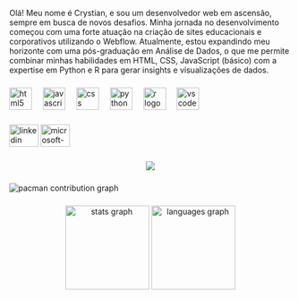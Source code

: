 <p align="left">Olá! Meu nome é Crystian, e sou um desenvolvedor web em ascensão, sempre em busca de novos desafios. Minha jornada no desenvolvimento começou com uma forte atuação na criação de sites educacionais e corporativos utilizando o Webflow. Atualmente, estou expandindo meu horizonte com uma pós-graduação em Análise de Dados, o que me permite combinar minhas habilidades em HTML, CSS, JavaScript (básico) com a expertise em Python e R para gerar insights e visualizações de dados.</p>

###

<div align="left">
  <img src="https://cdn.jsdelivr.net/gh/devicons/devicon/icons/html5/html5-original.svg" height="40" alt="html5 logo"  />
  <img width="12" />
  <img src="https://cdn.jsdelivr.net/gh/devicons/devicon/icons/javascript/javascript-original.svg" height="40" alt="javascript logo"  />
  <img width="12" />
  <img src="https://cdn.jsdelivr.net/gh/devicons/devicon/icons/css3/css3-original.svg" height="40" alt="css logo"  />
  <img width="12" />
  <img src="https://cdn.jsdelivr.net/gh/devicons/devicon/icons/python/python-original.svg" height="40" alt="python logo"  />
  <img width="12" />
  <img src="https://cdn.jsdelivr.net/gh/devicons/devicon/icons/r/r-original.svg" height="40" alt="r logo"  />
  <img width="12" />
  <img src="https://cdn.jsdelivr.net/gh/devicons/devicon/icons/vscode/vscode-original.svg" height="40" alt="vscode logo"  />
</div>

###

<div align="left">
  <img src="https://raw.githubusercontent.com/maurodesouza/profile-readme-generator/master/src/assets/icons/social/linkedin/default.svg" width="52" height="40" alt="linkedin logo"  />
  <img src="https://raw.githubusercontent.com/maurodesouza/profile-readme-generator/master/src/assets/icons/social/microsoft-outlook/default.svg" width="52" height="40" alt="microsoft-outlook logo"  />
</div>

###

<div align="center">
  <img src="https://visitor-badge.laobi.icu/badge?page_id=crystiandias.crystiandias&"  />
</div>

###

<picture>
  <source media="(prefers-color-scheme: dark)" srcset="https://raw.githubusercontent.com/crystiandias/crystiandias/output/pacman-contribution-graph-dark.svg">
  <source media="(prefers-color-scheme: light)" srcset="https://raw.githubusercontent.com/crystiandias/crystiandias/output/pacman-contribution-graph.svg">
  <img alt="pacman contribution graph" src="https://raw.githubusercontent.com/crystiandias/crystiandias/output/pacman-contribution-graph.svg">
</picture>

###

<div align="center">
  <img src="https://github-readme-stats.vercel.app/api?username=crystiandias&hide_title=false&hide_rank=false&show_icons=true&include_all_commits=true&count_private=true&disable_animations=false&theme=dracula&locale=en&hide_border=false&order=1" height="150" alt="stats graph"  />
  <img src="https://github-readme-stats.vercel.app/api/top-langs?username=crystiandias&locale=en&hide_title=false&layout=compact&card_width=320&langs_count=5&theme=dracula&hide_border=false&order=2" height="150" alt="languages graph"  />
</div>

###
